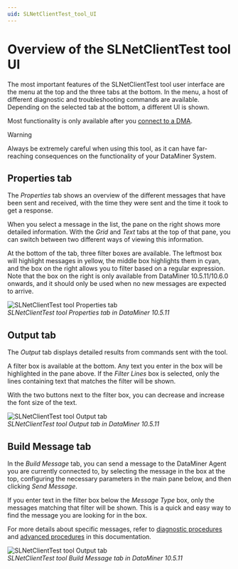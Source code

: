 ```yaml
---
uid: SLNetClientTest_tool_UI
---
```


# Overview of the SLNetClientTest tool UI

The most important features of the SLNetClientTest tool user interface are the menu at the top and the three tabs at the bottom. In the menu, a host of different diagnostic and troubleshooting commands are available. Depending on the selected tab at the bottom, a different UI is shown.

Most functionality is only available after you [connect to a DMA](xref:Connecting_to_a_DMA_with_the_SLNetClientTest_tool).

> [!WARNING]
> Always be extremely careful when using this tool, as it can have far-reaching consequences on the functionality of your DataMiner System.

## Properties tab

The *Properties* tab shows an overview of the different messages that have been sent and received, with the time they were sent and the time it took to get a response.

When you select a message in the list, the pane on the right shows more detailed information. With the *Grid* and *Text* tabs at the top of that pane, you can switch between two different ways of viewing this information.

At the bottom of the tab, three filter boxes are available. The leftmost box will highlight messages in yellow, the middle box highlights them in cyan, and the box on the right allows you to filter based on a regular expression. Note that the box on the right is only available from DataMiner 10.5.11/10.6.0 onwards<!-- RN 43540 -->, and it should only be used when no new messages are expected to arrive.

![SLNetClientTest tool Properties tab](~/dataminer/images/SLNetClientTest_UI.png)<br>*SLNetClientTest tool Properties tab in DataMiner 10.5.11*

## Output tab

The *Output* tab displays detailed results from commands sent with the tool.

A filter box is available at the bottom. Any text you enter in the box will be highlighted in the pane above. If the *Filter Lines* box is selected, only the lines containing text that matches the filter will be shown.

With the two buttons next to the filter box, you can decrease and increase the font size of the text.

![SLNetClientTest tool Output tab](~/dataminer/images/SLNetClientTest_UI_Output.png)<br>*SLNetClientTest tool Output tab in DataMiner 10.5.11*

## Build Message tab

In the *Build Message* tab, you can send a message to the DataMiner Agent you are currently connected to, by selecting the message in the box at the top, configuring the necessary parameters in the main pane below, and then clicking *Send Message*.

If you enter text in the filter box below the *Message Type* box, only the messages matching that filter will be shown. This is a quick and easy way to find the message you are looking for in the box.

For more details about specific messages, refer to [diagnostic procedures](xref:SLNetClientTest_tool_diagnostic_procedures) and [advanced procedures](xref:SLNetClientTest_tool_advanced_procedures) in this documentation.

![SLNetClientTest tool Output tab](~/dataminer/images/SLNetClientTest_UI_Build_Message.png)<br>*SLNetClientTest tool Build Message tab in DataMiner 10.5.11*
